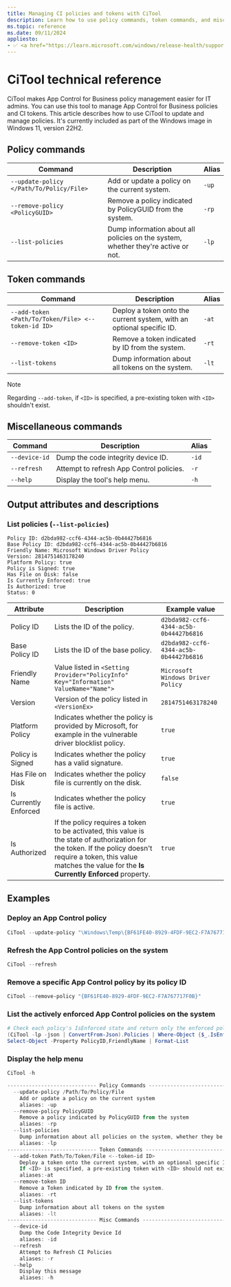 ```yaml
---
title: Managing CI policies and tokens with CiTool
description: Learn how to use policy commands, token commands, and miscellaneous commands in CiTool
ms.topic: reference
ms.date: 09/11/2024
appliesto:
- ✅ <a href="https://learn.microsoft.com/windows/release-health/supported-versions-windows-client" target="_blank">Windows 11</a>
---
```


# CiTool technical reference

CiTool makes App Control for Business policy management easier for IT admins. You can use this tool to manage App Control for Business policies and CI tokens. This article describes how to use CiTool to update and manage policies. It's currently included as part of the Windows image in Windows 11, version 22H2.

## Policy commands

| Command | Description | Alias |
|--------|---------|---------|
| `--update-policy </Path/To/Policy/File>` | Add or update a policy on the current system. | `-up` |
| `--remove-policy <PolicyGUID>` | Remove a policy indicated by PolicyGUID from the system. | `-rp` |
| `--list-policies` | Dump information about all policies on the system, whether they're active or not. | `-lp` |

## Token commands

| Command | Description | Alias |
|--------|---------|---------|
| `--add-token <Path/To/Token/File> <--token-id ID>` | Deploy a token onto the current system, with an optional specific ID. | `-at` |
| `--remove-token <ID>` | Remove a token indicated by ID from the system. | `-rt` |
| `--list-tokens` | Dump information about all tokens on the system. | `-lt` |

> [!NOTE]
> Regarding `--add-token`, if `<ID>` is specified, a pre-existing token with `<ID>` shouldn't exist.

## Miscellaneous commands

| Command | Description | Alias |
|--------|---------|---------|
| `--device-id` | Dump the code integrity device ID. | `-id` |
| `--refresh` | Attempt to refresh App Control policies. | `-r` |
| `--help` | Display the tool's help menu. | `-h` |

## Output attributes and descriptions

### List policies (`--list-policies`)

```console
Policy ID: d2bda982-ccf6-4344-ac5b-0b44427b6816
Base Policy ID: d2bda982-ccf6-4344-ac5b-0b44427b6816
Friendly Name: Microsoft Windows Driver Policy
Version: 2814751463178240
Platform Policy: true
Policy is Signed: true
Has File on Disk: false
Is Currently Enforced: true
Is Authorized: true
Status: 0
```

| Attribute | Description | Example value |
|--------|---------|---------|
| Policy ID | Lists the ID of the policy. | `d2bda982-ccf6-4344-ac5b-0b44427b6816` |
| Base Policy ID | Lists the ID of the base policy. | `d2bda982-ccf6-4344-ac5b-0b44427b6816` |
| Friendly Name | Value listed in `<Setting Provider="PolicyInfo" Key="Information" ValueName="Name">` | `Microsoft Windows Driver Policy` |
| Version | Version of the policy listed in `<VersionEx>` | `2814751463178240` |
| Platform Policy | Indicates whether the policy is provided by Microsoft, for example in the vulnerable driver blocklist policy. | `true` |
| Policy is Signed | Indicates whether the policy has a valid signature. | `true` |
| Has File on Disk | Indicates whether the policy file is currently on the disk. | `false` |
| Is Currently Enforced | Indicates whether the policy file is active. | `true` |
| Is Authorized | If the policy requires a token to be activated, this value is the state of authorization for the token. If the policy doesn't require a token, this value matches the value for the **Is Currently Enforced** property. | `true` |

## Examples

### Deploy an App Control policy

```powershell
CiTool --update-policy "\Windows\Temp\{BF61FE40-8929-4FDF-9EC2-F7A767717F0B}.cip"
```

### Refresh the App Control policies on the system

```powershell
CiTool --refresh
```

### Remove a specific App Control policy by its policy ID

```powershell
CiTool --remove-policy "{BF61FE40-8929-4FDF-9EC2-F7A767717F0B}"
```

### List the actively enforced App Control policies on the system

```powershell
# Check each policy's IsEnforced state and return only the enforced policies
(CiTool -lp -json | ConvertFrom-Json).Policies | Where-Object {$_.IsEnforced -eq "True"} |
Select-Object -Property PolicyID,FriendlyName | Format-List
```

### Display the help menu

```powershell
CiTool -h

----------------------------- Policy Commands ---------------------------------
  --update-policy /Path/To/Policy/File
    Add or update a policy on the current system
    aliases: -up
  --remove-policy PolicyGUID
    Remove a policy indicated by PolicyGUID from the system
    aliases: -rp
  --list-policies
    Dump information about all policies on the system, whether they be active or not
    aliases: -lp
----------------------------- Token Commands ---------------------------------
  --add-token Path/To/Token/File <--token-id ID>
    Deploy a token onto the current system, with an optional specific ID
    If <ID> is specified, a pre-existing token with <ID> should not exist.
    aliases:-at
  --remove-token ID
    Remove a Token indicated by ID from the system.
    aliases: -rt
  --list-tokens
    Dump information about all tokens on the system
    aliases: -lt
----------------------------- Misc Commands ---------------------------------
  --device-id
    Dump the Code Integrity Device Id
    aliases: -id
  --refresh
    Attempt to Refresh CI Policies
    aliases: -r
  --help
    Display this message
    aliases: -h
```
